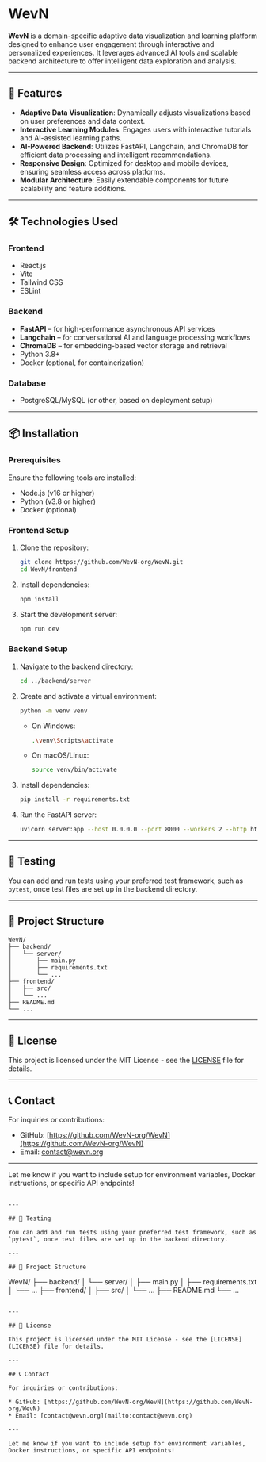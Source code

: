 # WevN

**WevN** is a domain-specific adaptive data visualization and learning platform designed to enhance user engagement through interactive and personalized experiences. It leverages advanced AI tools and scalable backend architecture to offer intelligent data exploration and analysis.

---

## 🚀 Features

* **Adaptive Data Visualization**: Dynamically adjusts visualizations based on user preferences and data context.
* **Interactive Learning Modules**: Engages users with interactive tutorials and AI-assisted learning paths.
* **AI-Powered Backend**: Utilizes FastAPI, Langchain, and ChromaDB for efficient data processing and intelligent recommendations.
* **Responsive Design**: Optimized for desktop and mobile devices, ensuring seamless access across platforms.
* **Modular Architecture**: Easily extendable components for future scalability and feature additions.

---

## 🛠️ Technologies Used

### Frontend

* React.js
* Vite
* Tailwind CSS
* ESLint

### Backend

* **FastAPI** – for high-performance asynchronous API services
* **Langchain** – for conversational AI and language processing workflows
* **ChromaDB** – for embedding-based vector storage and retrieval
* Python 3.8+
* Docker (optional, for containerization)

### Database

* PostgreSQL/MySQL (or other, based on deployment setup)

---

## 📦 Installation

### Prerequisites

Ensure the following tools are installed:

* Node.js (v16 or higher)
* Python (v3.8 or higher)
* Docker (optional)

### Frontend Setup

1. Clone the repository:

   ```bash
   git clone https://github.com/WevN-org/WevN.git
   cd WevN/frontend
   ```

2. Install dependencies:

   ```bash
   npm install
   ```

3. Start the development server:

   ```bash
   npm run dev
   ```

### Backend Setup

1. Navigate to the backend directory:

   ```bash
   cd ../backend/server
   ```

2. Create and activate a virtual environment:

   ```bash
   python -m venv venv
   ```

   * On Windows:

     ```bash
     .\venv\Scripts\activate
     ```

   * On macOS/Linux:

     ```bash
     source venv/bin/activate
     ```

3. Install dependencies:

   ```bash
   pip install -r requirements.txt
   ```

4. Run the FastAPI server:

   ```bash
   uvicorn server:app --host 0.0.0.0 --port 8000 --workers 2 --http httptools
   ```

---

## 🧪 Testing

You can add and run tests using your preferred test framework, such as `pytest`, once test files are set up in the backend directory.

---

## 📂 Project Structure

```
WevN/
├── backend/
│   └── server/
│       ├── main.py
│       ├── requirements.txt
│       └── ...
├── frontend/
│   ├── src/
│   └── ...
├── README.md
└── ...
```

---

## 📄 License

This project is licensed under the MIT License - see the [LICENSE](LICENSE) file for details.

---

## 📞 Contact

For inquiries or contributions:

* GitHub: [https://github.com/WevN-org/WevN](https://github.com/WevN-org/WevN)
* Email: [contact@wevn.org](mailto:contact@wevn.org)

---

Let me know if you want to include setup for environment variables, Docker instructions, or specific API endpoints!

   ```

---

## 🧪 Testing

You can add and run tests using your preferred test framework, such as `pytest`, once test files are set up in the backend directory.

---

## 📂 Project Structure

```
WevN/
├── backend/
│   └── server/
│       ├── main.py
│       ├── requirements.txt
│       └── ...
├── frontend/
│   ├── src/
│   └── ...
├── README.md
└── ...
```

---

## 📄 License

This project is licensed under the MIT License - see the [LICENSE](LICENSE) file for details.

---

## 📞 Contact

For inquiries or contributions:

* GitHub: [https://github.com/WevN-org/WevN](https://github.com/WevN-org/WevN)
* Email: [contact@wevn.org](mailto:contact@wevn.org)

---

Let me know if you want to include setup for environment variables, Docker instructions, or specific API endpoints!
